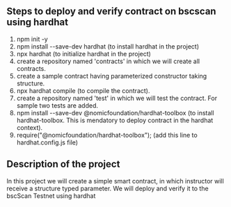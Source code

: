 
## Steps to deploy and verify contract on bscscan using hardhat
1. npm init -y
2. npm install --save-dev hardhat (to install hardhat in the project)
3. npx hardhat (to initialize hardhat in the project)
4. create a repository named 'contracts' in which we will create all contracts.
5. create a sample contract having parameterized constructor taking structure.
6. npx hardhat compile (to compile the contract).
7. create a repository named 'test' in which we will test the contract. For sample two tests are added.
8. npm install --save-dev @nomicfoundation/hardhat-toolbox (to install hardhat-toolbox. This is mendatory to deploy contract in the hardhat context).
9. require("@nomicfoundation/hardhat-toolbox"); (add this line to hardhat.config.js file)


## Description of the project
In this project we will create a simple smart contract, in which instructor will receive a structure typed parameter. We will deploy and verify it to the bscScan Testnet using hardhat